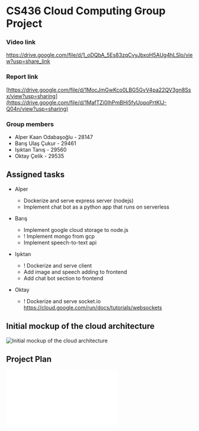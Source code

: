 # CS436 Cloud Computing Group Project

### Video link
https://drive.google.com/file/d/1_oDQbA_5Es83zqCvyJbxoH5AUg4hLSlo/view?usp=share_link

### Report link
[https://drive.google.com/file/d/1MocJmGwKco0LBG5GvV4pa22QV3gn8Ssx/view?usp=sharing](https://drive.google.com/file/d/1MafTZi0IhPmBHi5fyUopoPrtKIJ-Q04n/view?usp=sharing)

### Group members
* Alper Kaan Odabaşoğlu - 28147
* Barış Ulaş Çukur - 29461
* Işıktan Tanış - 29560
* Oktay Çelik - 29535

## Assigned tasks

* Alper
    * Dockerize and serve express server (nodejs)
    * Implement chat bot as a python app that runs on serverless

* Barış
    * Implement google cloud storage to node.js
    * ! Implement mongo from gcp
    * Implement speech-to-text api

* Işıktan
    * ! Dockerize and serve client
    * Add image and speech adding to frontend
    * Add chat bot section to frontend

* Oktay
    * ! Dockerize and serve socket.io https://cloud.google.com/run/docs/tutorials/websockets


## Initial mockup of the cloud architecture

![Initial mockup of the cloud architecture](https://i.imgur.com/awlnXV7.png)

## Project Plan 

![Project Plan](./CS436%20Project%20Plan.pdf)
